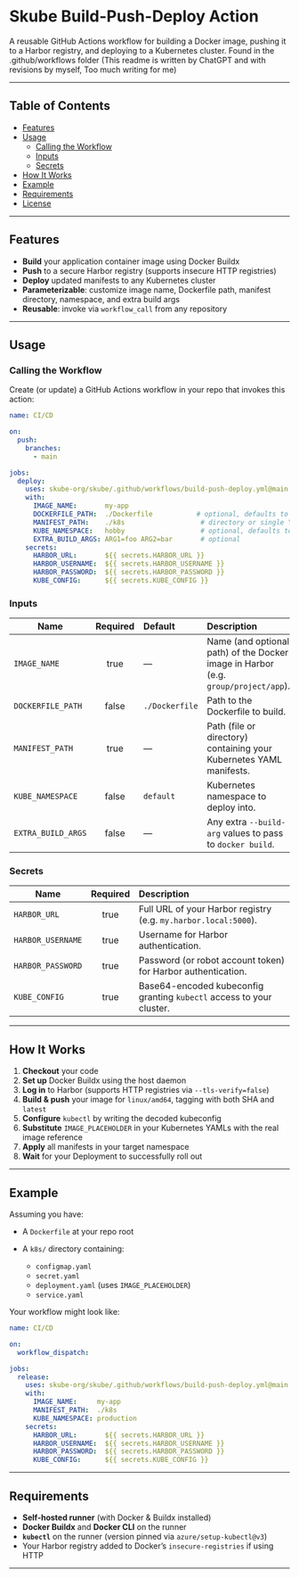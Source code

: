 # Skube Build-Push-Deploy Action

A reusable GitHub Actions workflow for building a Docker image, pushing it to a Harbor registry, and deploying to a Kubernetes cluster. Found in the .github/workflows folder (This readme is written by ChatGPT and with revisions by myself, Too much writing for me)

---

## Table of Contents

- [Features](#features)  
- [Usage](#usage)  
  - [Calling the Workflow](#calling-the-workflow)  
  - [Inputs](#inputs)  
  - [Secrets](#secrets)  
- [How It Works](#how-it-works)  
- [Example](#example)  
- [Requirements](#requirements)  
- [License](#license)  

---

## Features

- **Build** your application container image using Docker Buildx  
- **Push** to a secure Harbor registry (supports insecure HTTP registries)  
- **Deploy** updated manifests to any Kubernetes cluster  
- **Parameterizable**: customize image name, Dockerfile path, manifest directory, namespace, and extra build args  
- **Reusable**: invoke via `workflow_call` from any repository  

---

## Usage

### Calling the Workflow

Create (or update) a GitHub Actions workflow in your repo that invokes this action:

```yaml
name: CI/CD

on:
  push:
    branches:
      - main

jobs:
  deploy:
    uses: skube-org/skube/.github/workflows/build-push-deploy.yml@main
    with:
      IMAGE_NAME:       my-app
      DOCKERFILE_PATH:  ./Dockerfile           # optional, defaults to ./Dockerfile
      MANIFEST_PATH:    ./k8s                   # directory or single YAML
      KUBE_NAMESPACE:   hobby                   # optional, defaults to "default"
      EXTRA_BUILD_ARGS: ARG1=foo ARG2=bar       # optional
    secrets:
      HARBOR_URL:       ${{ secrets.HARBOR_URL }}
      HARBOR_USERNAME:  ${{ secrets.HARBOR_USERNAME }}
      HARBOR_PASSWORD:  ${{ secrets.HARBOR_PASSWORD }}
      KUBE_CONFIG:      ${{ secrets.KUBE_CONFIG }}
```

### Inputs

| Name               | Required | Default        | Description                                                                        |
| ------------------ | :------: | :------------- | :--------------------------------------------------------------------------------- |
| `IMAGE_NAME`       |   true   | —              | Name (and optional path) of the Docker image in Harbor (e.g. `group/project/app`). |
| `DOCKERFILE_PATH`  |   false  | `./Dockerfile` | Path to the Dockerfile to build.                                                   |
| `MANIFEST_PATH`    |   true   | —              | Path (file or directory) containing your Kubernetes YAML manifests.                |
| `KUBE_NAMESPACE`   |   false  | `default`      | Kubernetes namespace to deploy into.                                               |
| `EXTRA_BUILD_ARGS` |   false  | —              | Any extra `--build-arg` values to pass to `docker build`.                          |

### Secrets

| Name              | Required | Description                                                          |
| ----------------- | :------: | :------------------------------------------------------------------- |
| `HARBOR_URL`      |   true   | Full URL of your Harbor registry (e.g. `my.harbor.local:5000`).      |
| `HARBOR_USERNAME` |   true   | Username for Harbor authentication.                                  |
| `HARBOR_PASSWORD` |   true   | Password (or robot account token) for Harbor authentication.         |
| `KUBE_CONFIG`     |   true   | Base64-encoded kubeconfig granting `kubectl` access to your cluster. |

---

## How It Works

1. **Checkout** your code
2. **Set up** Docker Buildx using the host daemon
3. **Log in** to Harbor (supports HTTP registries via `--tls-verify=false`)
4. **Build & push** your image for `linux/amd64`, tagging with both SHA and `latest`
5. **Configure** `kubectl` by writing the decoded kubeconfig
6. **Substitute** `IMAGE_PLACEHOLDER` in your Kubernetes YAMLs with the real image reference
7. **Apply** all manifests in your target namespace
8. **Wait** for your Deployment to successfully roll out

---

## Example

Assuming you have:

* A `Dockerfile` at your repo root
* A `k8s/` directory containing:

  * `configmap.yaml`
  * `secret.yaml`
  * `deployment.yaml` (uses `IMAGE_PLACEHOLDER`)
  * `service.yaml`

Your workflow might look like:

```yaml
name: CI/CD

on:
  workflow_dispatch:

jobs:
  release:
    uses: skube-org/skube/.github/workflows/build-push-deploy.yml@main
    with:
      IMAGE_NAME:     my-app
      MANIFEST_PATH:  ./k8s
      KUBE_NAMESPACE: production
    secrets:
      HARBOR_URL:       ${{ secrets.HARBOR_URL }}
      HARBOR_USERNAME:  ${{ secrets.HARBOR_USERNAME }}
      HARBOR_PASSWORD:  ${{ secrets.HARBOR_PASSWORD }}
      KUBE_CONFIG:      ${{ secrets.KUBE_CONFIG }}
```

---

## Requirements

* **Self-hosted runner** (with Docker & Buildx installed)
* **Docker Buildx** and **Docker CLI** on the runner
* **`kubectl`** on the runner (version pinned via `azure/setup-kubectl@v3`)
* Your Harbor registry added to Docker’s `insecure-registries` if using HTTP

---
